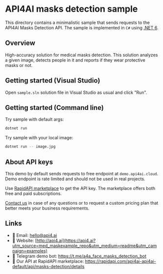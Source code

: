 # API4AI masks detection sample

This directory contains a minimalistic sample that sends requests to the API4AI Masks Detection API.
The sample is implemented in `C#` using [.NET 6](https://dotnet.microsoft.com/en-us/download/dotnet/6.0).


## Overview

High-accuracy solution for medical masks detection. This solution analyzes a given image, detects people in it and reports if they wear protective masks or not.


## Getting started (Visual Studio)

Open `sample.sln` solution file in Visual Studio as usual and click "Run". 


## Getting started (Command line)

Try sample with default args:

```bash
dotnet run
```

Try sample with your local image:

```bash
dotnet run -- image.jpg
```


## About API keys

This demo by default sends requests to free endpoint at `demo.api4ai.cloud`.
Demo endpoint is rate limited and should not be used in real projects.

Use [RapidAPI marketplace](https://rapidapi.com/api4ai-api4ai-default/api/masks-detection/details) to get the API key. The marketplace offers both
free and paid subscriptions.

[Contact us](https://api4.ai/contacts?utm_source=med_maskexample_repo&utm_medium=readme&utm_campaign=examples) in case of any questions or to request a custom pricing plan
that better meets your business requirements.


## Links

* 📩 Email: hello@api4.ai
* 🔗 Website: [http://api4.ai](https://api4.ai?utm_source=med_maskexample_repo&utm_medium=readme&utm_campaign=examples)
* 🤖 Telegram demo bot: https://t.me/a4a_face_masks_detection_bot
* 🔵 Our API at RapidAPI marketplace: https://rapidapi.com/api4ai-api4ai-default/api/masks-detection/details
